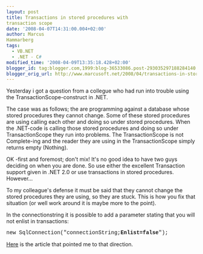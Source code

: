 ```yaml
---
layout: post
title: Transactions in stored procedures with
transaction scope
date: '2008-04-07T14:31:00.004+02:00'
author: Marcus
Hammarberg
tags:
  - VB.NET
  - .NET - C#
modified_time: '2008-04-09T13:35:18.428+02:00'
blogger_id: tag:blogger.com,1999:blog-36533086.post-293035297188284140
blogger_orig_url: http://www.marcusoft.net/2008/04/transactions-in-stored-procedures-with.html
---
```



Yesterday i got a question from a collegue who had run into trouble
using the TransactionScope-construct in .NET.

The case was as follows; the are programming against a database whose
stored procedures they cannot change. Some of these stored procedures
are using calling each other and doing so under stored procedures. When
the .NET-code is calling those stored procedures and doing so under
TransactionScope they run into problems. The TransactionScope is not
Complete-ing and the reader they are using in the TransactionScope
simply returns empty (Nothing).

OK -first and foremost; don't mix! It's no good idea to have two guys
deciding on when you are done. So use either the excellent Transaction
support given in .NET 2.0 or use transactions in stored procedures.
However...

To my colleague's defense it must be said that they cannot change the
stored procedures they are using, so they are stuck. This is how you fix
that situation (or well work around it is maybe more to the point).

In the connectionstring it is possible to add a parameter stating that
you will not enlist in transactions:

<span style="font-family:courier new;">new
SqlConnection("connectionString;**Enlist=false**");</span>

[Here](http://blogs.msdn.com/florinlazar/archive/2005/09/29/475546.aspx)
is the article that pointed me to that direction.
